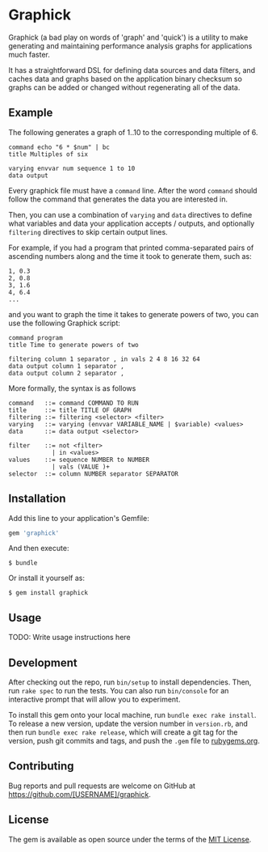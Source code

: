# Graphick

Graphick (a bad play on words of 'graph' and 'quick') is a utility to make generating and maintaining performance analysis graphs for applications much faster.

It has a straightforward DSL for defining data sources and data filters, and caches data and graphs based on the application binary checksum so graphs can be added or changed without regenerating all of the data.

## Example

The following generates a graph of 1..10 to the corresponding multiple of 6.

```
command echo "6 * $num" | bc
title Multiples of six

varying envvar num sequence 1 to 10
data output
```

Every graphick file must have a `command` line. After the word `command` should follow the command that generates the data you are interested in.

Then, you can use a combination of `varying` and `data` directives to define what variables and data your application accepts / outputs, and optionally `filtering` directives to skip certain output lines.

For example, if you had a program that printed comma-separated pairs of ascending numbers along and the time it took to generate them, such as:

```
1, 0.3
2, 0.8
3, 1.6
4, 6.4
...
```

and you want to graph the time it takes to generate powers of two, you can use the following Graphick script:

```
command program
title Time to generate powers of two

filtering column 1 separator , in vals 2 4 8 16 32 64
data output column 1 separator ,
data output column 2 separator ,
```


More formally, the syntax is as follows

```
command   ::= command COMMAND TO RUN
title     ::= title TITLE OF GRAPH
filtering ::= filtering <selector> <filter>
varying   ::= varying (envvar VARIABLE_NAME | $variable) <values>
data      ::= data output <selector>

filter    ::= not <filter>
            | in <values>
values    ::= sequence NUMBER to NUMBER
            | vals (VALUE )+
selector  ::= column NUMBER separator SEPARATOR
```

## Installation

Add this line to your application's Gemfile:

```ruby
gem 'graphick'
```

And then execute:

    $ bundle

Or install it yourself as:

    $ gem install graphick

## Usage

TODO: Write usage instructions here

## Development

After checking out the repo, run `bin/setup` to install dependencies. Then, run `rake spec` to run the tests. You can also run `bin/console` for an interactive prompt that will allow you to experiment.

To install this gem onto your local machine, run `bundle exec rake install`. To release a new version, update the version number in `version.rb`, and then run `bundle exec rake release`, which will create a git tag for the version, push git commits and tags, and push the `.gem` file to [rubygems.org](https://rubygems.org).

## Contributing

Bug reports and pull requests are welcome on GitHub at https://github.com/[USERNAME]/graphick.

## License

The gem is available as open source under the terms of the [MIT License](https://opensource.org/licenses/MIT).
